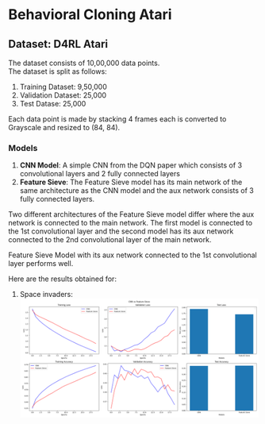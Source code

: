 # Behavioral Cloning Atari 
## Dataset: D4RL Atari
The dataset consists of 10,00,000 data points.\
The dataset is split as follows:
1) Training Dataset: 9,50,000
2) Validation Dataset: 25,000
3) Test Datase: 25,000

Each data point is made by stacking 4 frames each is converted to Grayscale and resized to (84, 84).

### Models
1) **CNN Model**: A simple CNN from the DQN paper which consists of 3 convolutional layers and 2 fully connected layers
2) **Feature Sieve**: The Feature Sieve model has its main network of the same architecture as the CNN model and the aux network consists of 3 fully connected layers.

 Two different architectures of the Feature Sieve model differ where the aux network is connected to the main network. The first model is connected to the 1st convolutional layer and the second model has its aux network connected to the 2nd convolutional layer of the main network.

 Feature Sieve Model with its aux network connected to the 1st convolutional layer performs well.

 Here are the results obtained for:
 1) Space invaders:\
    ![result_space_invaders](https://github.com/ShivaramV3223/Feature-Sieve-for-RL/blob/main/Behavioural%20Cloning/Atari_BC/Outputs/cnn_vs_fs.png)
